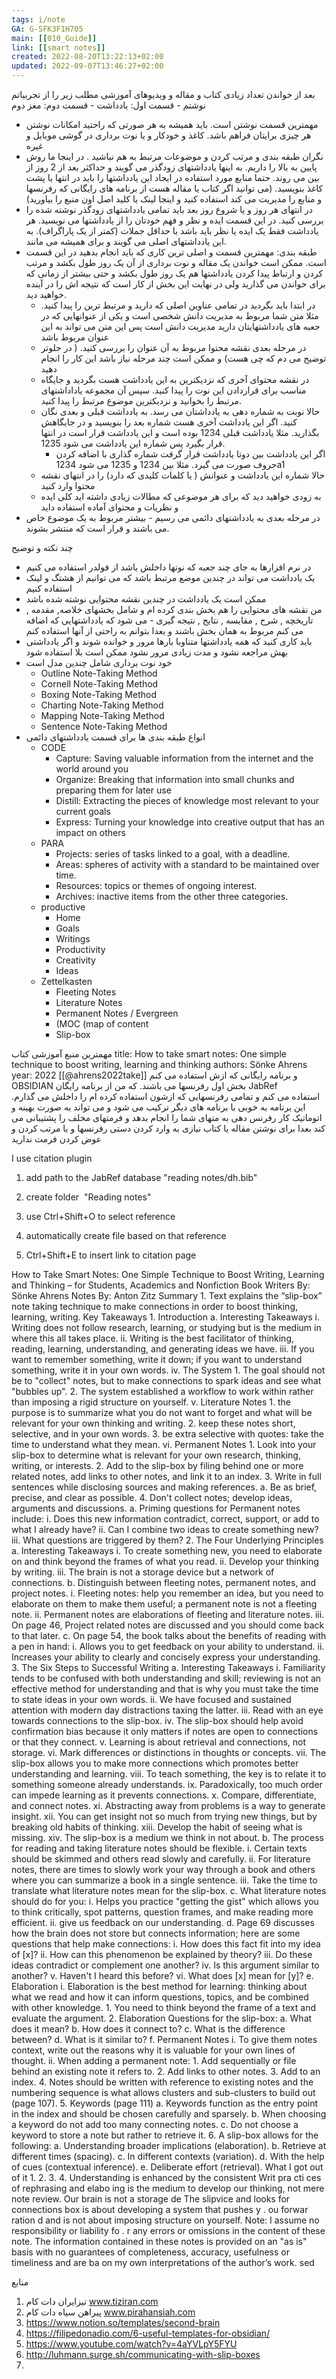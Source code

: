 ```yaml
---
tags: i/note 
GA: G-SFK3F1H705
main: [[010_Guide]]
link: [[smart notes]]
created: 2022-08-20T13:22:13+02:00
updated: 2022-09-07T13:46:27+02:00
---
```


بعد از خواندن تعداد زیادی کتاب و مقاله و ویدیوهای آموزشی مطلب زیر را از تجربیاتم نوشتم - قسمت اول: یادداشت - قسمت دوم: مغز دوم

- مهمترین قسمت نوشتن است. باید همیشه به هر صورتی که راحتید امکانات نوشتن هر چیزی برایتان فراهم باشد. کاغذ و خودکار و یا نوت برداری در گوشی موبایل و غیره
- نگران طبقه بندی و مرتب کردن و موضوعات مرتبط به هم نباشید . در اینجا ما روش پایین به بالا را داریم. به اینها یادداشتهای زودگذر می گویند و حداکثر بعد از 2 روز از بین می روند. حتما منابع مورد استفاده در ایجاد این یادداشتها را باید در انتها یا پشت کاغذ بنویسید. (می توانید اگر کتاب یا مقاله هست از برنامه های رایگانی که رفرنسها و منابع را مدیریت می کند استفاده کنید و اینجا لینک یا کلید اصل اون منبع را بیاورید)
- در انتهای هر روز و یا شروع روز بعد باید تمامی یادداشتهای زودگذر نوشته شده را بررسی کنید. در این قسمت ایده و نظر و فهم خودتان را از یادداشتها می نویسید. هر یادداشت فقط یک ایده یا نظر باید باشد با حداقل جملات (کمتر از یک پاراگراف). به این یادداشتهای اصلی می گویند و برای همیشه می مانند. 
- طبقه بندی: مهمترین قسمت و اصلی ترین کاری که باید انجام بدهید در این قسمت است. ممکن است خواندن یک مقاله و نوت برداری از آن یک روز طول بکشد و مرتب کردن و ارتباط پیدا کردن یادداشتها هم یک روز طول بکشد و حتی بیشتر از زمانی که برای خواندن می گذارید ولی در نهایت این بخش از کار است که نتیجه اش را در آینده خواهید دید.
	- در ابتدا باید بگردید در تمامی عناوین اصلی که دارید و مرتبط ترین را پیدا کنید. مثلا متن شما مربوط به مدیریت دانش شخصی است و یکی از عنوانهایی که در جعبه های یادداشتهایتان دارید مدیریت دانش است پس این متن می تواند به این عنوان مربوط باشد
	- در مرحله بعدی نقشه محتوا مربوط به آن عنوان را بررسی کنید. ( در جلوتر توضیح می دم که چی هست) و ممکن است چند مرحله نیاز باشد این کار را انجام دهید
	- در نقشه محتوای آخری که نزدیکترین به این یادداشت هست بگردید و جایگاه مناسب برای قراردادن این نوت را پیدا کنید. سپس آن مجموعه یاداداشتهای مرتبط را بخوانید و نزدیکترین موضوع مرتبط را پیدا کنید.
	- حالا نوبت به شماره دهی به یادداشتان می رسد. به یادداشت قبلی و بعدی نگان کنید. اگر این یادداشت آخری هست شماره بعد را بنویسید و در جایگاهش بگذارید. مثلا یادداشت قبلی 1234 بوده است و این یادداشت قرار است در انتها قرار بگیرد پس شماره این یادداشت می شود 1235.
		- اگر این یادداشت بین دوتا یادداشت قرار گرفت شماره گذاری با اضافه کردن حروف صورت می گیرد. مثلا بین 1234 و 1235 می شود 1234a1
	- حالا شماره این یادداشت و عنوانش ( یا کلمات کلیدی که دارد) را در انتهای نقشه محتوا وارد کنید
	- به زودی خواهید دید که برای هر موضوعی که مطالات زیادی داشته اید کلی ایده و نظریات و محتوای آماده استفاده داید
- در مرحله بعدی به یادداشتهای دائمی می رسیم - بیشتر مربوط به یک موضوع خاص می باشند و قرار است که منتشر بشوند. 


چند نکته و توضیح 
- در نرم افزارها به جای چند جعبه که نوتها داخلش باشد از فولدر استفاده می کنیم
- یک یادداشت می تواند در چندین موضع مرتبط باشد که می توانیم از هشتگ و لینک استفاده کنیم
- ممکن است یک یادداشت در چندین نقشه محتوایی نوشته شده باشد
- من نقشه های محتوایی را هم بخش بندی کرده ام و شامل بخشهای خلاصه, مقدمه , تاریخچه , شرح , مقایسه , نتایج , نتیجه گیری - می شود که یادداشتهایی که اضافه می کنم مربوط به همان بخش باشند و بعدا بتوانم به راحتی از آنها استفاده کنم
- باید کاری کنید که همه یادداشتها متناوبا بارها مرور و خوانده شوند و اگر یادداشتی بهش مراجعه نشود و مدت زیادی مرور نشود ممکن است بلا استفاده شود
- خود نوت برداری شامل چندین مدل است
	-  Outline Note-Taking Method 
	- Cornell Note-Taking Method 
	- Boxing Note-Taking Method 
	- Charting Note-Taking Method  
	- Mapping Note-Taking Method 
	- Sentence Note-Taking Method
- انواع طبقه بندی ها برای قسمت یادداشتهای دائمی 
	- CODE
		- Capture: Saving valuable information from the internet and the world around you 
		- Organize: Breaking that information into small chunks and preparing them for later use 
		- Distill: Extracting the pieces of knowledge most relevant to your current goals 
		- Express: Turning your knowledge into creative output that has an impact on others
	- PARA
		- Projects: series of tasks linked to a goal, with a deadline. 
		- Areas: spheres of activity with a standard to be maintained over time. 
		- Resources: topics or themes of ongoing interest. 
		- Archives: inactive items from the other three categories.
	- productive
		- Home
		- Goals
		- Writings
		- Productivity
		- Creativity
		- Ideas
	- Zettelkasten
		- Fleeting Notes
		- Literature Notes
		- Permanent Notes / Evergreen
		- (MOC (map of content 
		- Slip-box















مهمترین منبع آموزشی کتاب 
title: How to take smart notes: One simple technique to boost writing, learning and thinking
authors: Sönke Ahrens
year: 2022
[[@ahrens2022take]]
و برنامه رایگانی که ازش استفاده می کنم 
OBSIDIAN
بخش اول رفرنسها می باشند. که من از برنامه رایگان 
JabRef  
استفاده می کنم و تمامی رفرنسهایی که ازشون استفاده کرده ام را داخلش می گذارم. این برنامه به خوبی با برنامه های دیگر ترکیب می شود و می تواند به صورت بهینه و اتوماتیک کار رفرنس دهی به متهای شما را انجام بدهد و فرمتهای مخلف را پشتیبانی می کند 
بعدا برای نوشتن مقاله یا کتاب نیازی به وارد کردن دستی رفرنسها و یا مرتب کردن و عوض کردن فرمت ندارید















I use citation plugin 

1.  add path to the JabRef database "reading notes/dh.bib"
    
2.  create folder  "Reading notes"
    
3.  use Ctrl+Shift+O to select reference 
    
4.  automatically create file based on that reference 
    
5.  Ctrl+Shift+E to insert link to citation page












How to Take Smart Notes: One Simple Technique to Boost Writing, Learning and Thinking – for Students, Academics and Nonfiction Book Writers  By: Sönke Ahrens Notes By: Anton Zitz Summary 1. Text explains the “slip-box” note taking technique to make connections in order to boost thinking, learning, writing. Key Takeaways 1. Introduction a. Interesting Takeaways i. Writing does not follow research, learning, or studying but is the medium in where this all takes place.  ii. Writing is the best facilitator of thinking, reading, learning, understanding, and generating ideas we have.  iii. If you want to remember something, write it down; if you want to understand something, write it in your own words.  iv. The System 1. The goal should not be to "collect" notes, but to make connections to spark ideas and see what "bubbles up".  2. The system established a workflow to work within rather than imposing a rigid structure on yourself.  v. Literature Notes 1. the purpose is to summarize what you do not want to forget and what will be relevant for your own thinking and writing.  2. keep these notes short, selective, and in your own words.  3. be extra selective with quotes: take the time to understand what they mean. vi. Permanent Notes 1. Look into your slip-box to determine what is relevant for your own research, thinking, writing, or interests.  2. Add to the slip-box by filing behind one or more related notes, add links to other notes, and link it to an index. 3. Write in full sentences while disclosing sources and making references. a. Be as brief, precise, and clear as possible. 4. Don't collect notes; develop ideas, arguments and discussions.  a. Priming questions for Permanent notes include: i. Does this new information contradict, correct, support, or add to what I already have?  ii. Can I combine two ideas to create something new? iii. What questions are triggered by them? 2. The Four Underlying Principles a. Interesting Takeaways  i. To create something new, you need to elaborate on and think beyond the frames of what you read.  ii. Develop your thinking by writing.  iii. The brain is not a storage device but a network of connections. b. Distinguish between fleeting notes, permanent notes, and project notes. i. Fleeting notes: help you remember an idea, but you need to elaborate on them to make them useful; a permanent note is not a fleeting note. ii. Permanent notes are elaborations of fleeting and literature notes. iii. On page 46, Project related notes are discussed and you should come back to that later. c. On page 54, the book talks about the benefits of reading with a pen in hand: i. Allows you to get feedback on your ability to understand. ii. Increases your ability to clearly and concisely express your understanding. 3. The Six Steps to Successful Writing a. Interesting Takeaways i. Familiarity tends to be confused with both understanding and skill; reviewing is not an effective method for understanding and that is why you must take the time to state ideas in your own words. ii. We have focused and sustained attention with modern day distractions taxing the latter. iii. Read with an eye towards connections to the slip-box.  iv. The slip-box should help avoid confirmation bias because it only matters if notes are open to connections or that they connect.  v. Learning is about retrieval and connections, not storage.  vi. Mark differences or distinctions in thoughts or concepts. vii.  The slip-box allows you to make more connections which promotes better understanding and learning.  viii. To teach something, the key is to relate it to something someone already understands.  ix. Paradoxically, too much order can impede learning as it prevents connections.  x. Compare, differentiate, and connect notes.  xi. Abstracting away from problems is a way to generate insight. xii. You can get insight not so much from trying new things, but by breaking old habits of thinking. xiii. Develop the habit of seeing what is missing. xiv. The slip-box is a medium we think in not about. b. The process for reading and taking literature notes should be flexible. i. Certain texts should be skimmed and others read slowly and carefully. ii. For literature notes, there are times to slowly work your way through a book and others where you can summarize a book in a single sentence. iii. Take the time to translate what literature notes mean for the slip-box. c. What literature notes should do for you: i. Helps you practice "getting the gist" which allows you to think critically, spot patterns, question frames, and make reading more efficient. ii. give us feedback on our understanding. d. Page 69 discusses how the brain does not store but connects information; here are some questions that help make connections: i. How does this fact fit into my idea of [x]? ii. How can this phenomenon be explained by theory? iii. Do these ideas contradict or complement one another? iv. Is this argument similar to another? v. Haven't I heard this before? vi. What does [x] mean for [y]? e. Elaboration i. Elaboration is the best method for learning: thinking about what we read and how it can inform questions, topics, and be combined with other knowledge. 1. You need to think beyond the frame of a text and evaluate the argument. 2. Elaboration Questions for the slip-box: a. What does it mean? b. How does it connect to? c. What is the difference between? d. What is it similar to? f. Permanent Notes i. To give them notes context, write out the reasons why it is valuable for your own lines of thought. ii. When adding a permanent note: 1. Add sequentially or file behind an existing note it refers to. 2. Add links to other notes. 3. Add to an index. 4. Notes should be written with reference to existing notes and the numbering sequence is what allows clusters and sub-clusters to build out (page 107). 5. Keywords (page 111) a. Keywords function as the entry point in the index and should be chosen carefully and sparsely. b. When choosing a keyword do not add too many connecting notes. c. Do not choose a keyword to store a note but rather to retrieve it. 6. A slip-box allows for the following: a. Understanding broader implications (elaboration). b. Retrieve at different times (spacing). c. In different contexts (variation). d. With the help of cues (contextual inference). e. Deliberate effort (retrieval).     What I got out of it 1. 2. 3. 4. Understanding is enhanced by the consistent Writ pra cti ces of rephrasing and elabo ing is the medium to develop our thinking, not mere note review. Our brain is not a storage de The slipvice and looks for connections box is about developing a system that pushes y . ou forwar ration d and is not about imposing structure on yourself. Note: I assume no responsibility or liability fo . r any errors or omissions in the content of these note. The information contained in these notes is provided on an "as is" basis with no guarantees of completeness, accuracy, usefulness or timeliness and are ba on my own interpretations of the author’s work. sed 




منابع
1. تیزایران دات کام www.tiziran.com
2. پیراهن سیاه دات کام www.pirahansiah.com 
3. https://www.notion.so/templates/second-brain
4. https://filipedonadio.com/6-useful-templates-for-obsidian/
5. https://www.youtube.com/watch?v=4aYVLpY5FYU 
6. http://luhmann.surge.sh/communicating-with-slip-boxes
7. 